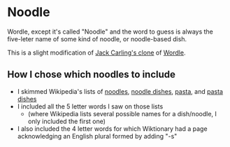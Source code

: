 # Noodle

Wordle, except it's called "Noodle" and the word to guess is always the five-leter name of some kind of noodle, or noodle-based dish.

This is a slight modification of [Jack Carling's clone](https://github.com/jack-carling/wordle) of [Wordle](https://www.powerlanguage.co.uk/wordle/).

## How I chose which noodles to include

- I skimmed Wikipedia's lists of [noodles](https://en.wikipedia.org/wiki/List_of_noodles), [noodle dishes](https://en.wikipedia.org/wiki/List_of_noodle_dishes), [pasta](https://en.wikipedia.org/wiki/List_of_pasta), and [pasta dishes](https://en.wikipedia.org/wiki/List_of_pasta_dishes)
- I included all the 5 letter words I saw on those lists
  - (where Wikipedia lists several possible names for a dish/noodle, I only included the first one)
- I also included the 4 letter words for which Wiktionary had a page acknowledging an English plural formed by adding "-s"
